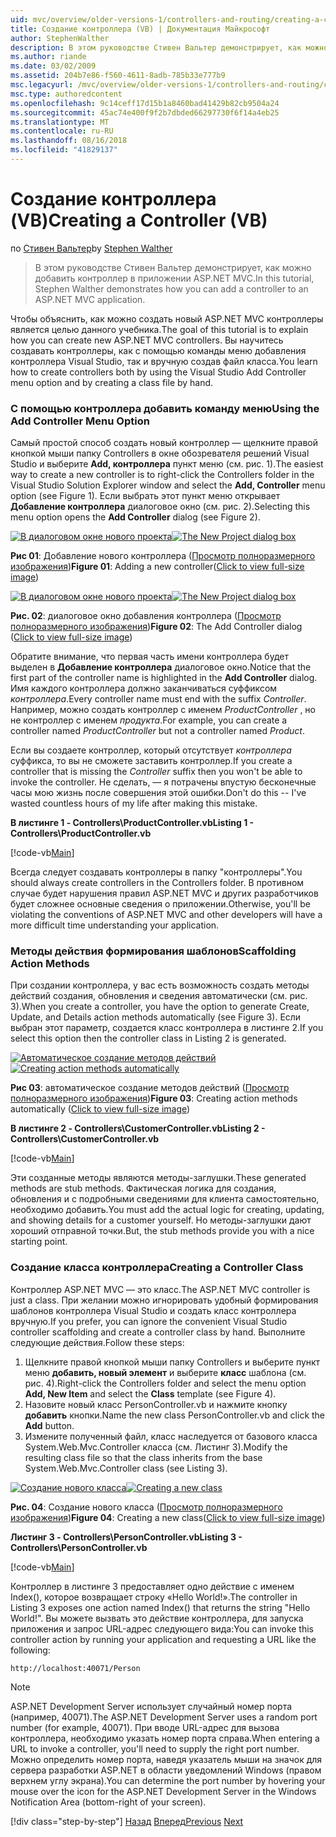 ```yaml
---
uid: mvc/overview/older-versions-1/controllers-and-routing/creating-a-controller-vb
title: Создание контроллера (VB) | Документация Майкрософт
author: StephenWalther
description: В этом руководстве Стивен Вальтер демонстрирует, как можно добавить контроллер в приложении ASP.NET MVC.
ms.author: riande
ms.date: 03/02/2009
ms.assetid: 204b7e86-f560-4611-8adb-785b33e777b9
msc.legacyurl: /mvc/overview/older-versions-1/controllers-and-routing/creating-a-controller-vb
msc.type: authoredcontent
ms.openlocfilehash: 9c14ceff17d15b1a8460bad41429b82cb9504a24
ms.sourcegitcommit: 45ac74e400f9f2b7dbded66297730f6f14a4eb25
ms.translationtype: MT
ms.contentlocale: ru-RU
ms.lasthandoff: 08/16/2018
ms.locfileid: "41829137"
---
```

<a name="creating-a-controller-vb"></a><span data-ttu-id="cc711-103">Создание контроллера (VB)</span><span class="sxs-lookup"><span data-stu-id="cc711-103">Creating a Controller (VB)</span></span>
====================
<span data-ttu-id="cc711-104">по [Стивен Вальтер](https://github.com/StephenWalther)</span><span class="sxs-lookup"><span data-stu-id="cc711-104">by [Stephen Walther](https://github.com/StephenWalther)</span></span>

> <span data-ttu-id="cc711-105">В этом руководстве Стивен Вальтер демонстрирует, как можно добавить контроллер в приложении ASP.NET MVC.</span><span class="sxs-lookup"><span data-stu-id="cc711-105">In this tutorial, Stephen Walther demonstrates how you can add a controller to an ASP.NET MVC application.</span></span>


<span data-ttu-id="cc711-106">Чтобы объяснить, как можно создать новый ASP.NET MVC контроллеры является целью данного учебника.</span><span class="sxs-lookup"><span data-stu-id="cc711-106">The goal of this tutorial is to explain how you can create new ASP.NET MVC controllers.</span></span> <span data-ttu-id="cc711-107">Вы научитесь создавать контроллеры, как с помощью команды меню добавления контроллера Visual Studio, так и вручную создав файл класса.</span><span class="sxs-lookup"><span data-stu-id="cc711-107">You learn how to create controllers both by using the Visual Studio Add Controller menu option and by creating a class file by hand.</span></span>

### <a name="using-the-add-controller-menu-option"></a><span data-ttu-id="cc711-108">С помощью контроллера добавить команду меню</span><span class="sxs-lookup"><span data-stu-id="cc711-108">Using the Add Controller Menu Option</span></span>

<span data-ttu-id="cc711-109">Самый простой способ создать новый контроллер — щелкните правой кнопкой мыши папку Controllers в окне обозревателя решений Visual Studio и выберите **Add, контроллера** пункт меню (см. рис. 1).</span><span class="sxs-lookup"><span data-stu-id="cc711-109">The easiest way to create a new controller is to right-click the Controllers folder in the Visual Studio Solution Explorer window and select the **Add, Controller** menu option (see Figure 1).</span></span> <span data-ttu-id="cc711-110">Если выбрать этот пункт меню открывает **Добавление контроллера** диалоговое окно (см. рис. 2).</span><span class="sxs-lookup"><span data-stu-id="cc711-110">Selecting this menu option opens the **Add Controller** dialog (see Figure 2).</span></span>


<span data-ttu-id="cc711-111">[![В диалоговом окне нового проекта](creating-a-controller-vb/_static/image1.jpg)](creating-a-controller-vb/_static/image1.png)</span><span class="sxs-lookup"><span data-stu-id="cc711-111">[![The New Project dialog box](creating-a-controller-vb/_static/image1.jpg)](creating-a-controller-vb/_static/image1.png)</span></span>

<span data-ttu-id="cc711-112">**Рис 01**: Добавление нового контроллера ([Просмотр полноразмерного изображения](creating-a-controller-vb/_static/image2.png))</span><span class="sxs-lookup"><span data-stu-id="cc711-112">**Figure 01**: Adding a new controller([Click to view full-size image](creating-a-controller-vb/_static/image2.png))</span></span>


<span data-ttu-id="cc711-113">[![В диалоговом окне нового проекта](creating-a-controller-vb/_static/image2.jpg)](creating-a-controller-vb/_static/image3.png)</span><span class="sxs-lookup"><span data-stu-id="cc711-113">[![The New Project dialog box](creating-a-controller-vb/_static/image2.jpg)](creating-a-controller-vb/_static/image3.png)</span></span>

<span data-ttu-id="cc711-114">**Рис. 02**: диалоговое окно добавления контроллера ([Просмотр полноразмерного изображения](creating-a-controller-vb/_static/image4.png))</span><span class="sxs-lookup"><span data-stu-id="cc711-114">**Figure 02**: The Add Controller dialog ([Click to view full-size image](creating-a-controller-vb/_static/image4.png))</span></span>


<span data-ttu-id="cc711-115">Обратите внимание, что первая часть имени контроллера будет выделен в **Добавление контроллера** диалоговое окно.</span><span class="sxs-lookup"><span data-stu-id="cc711-115">Notice that the first part of the controller name is highlighted in the **Add Controller** dialog.</span></span> <span data-ttu-id="cc711-116">Имя каждого контроллера должно заканчиваться суффиксом *контроллера*.</span><span class="sxs-lookup"><span data-stu-id="cc711-116">Every controller name must end with the suffix *Controller*.</span></span> <span data-ttu-id="cc711-117">Например, можно создать контроллер с именем *ProductController* , но не контроллер с именем *продукта*.</span><span class="sxs-lookup"><span data-stu-id="cc711-117">For example, you can create a controller named *ProductController* but not a controller named *Product*.</span></span>


<span data-ttu-id="cc711-118">Если вы создаете контроллер, который отсутствует *контроллера* суффикса, то вы не сможете заставить контроллер.</span><span class="sxs-lookup"><span data-stu-id="cc711-118">If you create a controller that is missing the *Controller* suffix then you won't be able to invoke the controller.</span></span> <span data-ttu-id="cc711-119">Не сделать, — я потрачены впустую бесконечные часы мою жизнь после совершения этой ошибки.</span><span class="sxs-lookup"><span data-stu-id="cc711-119">Don't do this -- I've wasted countless hours of my life after making this mistake.</span></span>


<span data-ttu-id="cc711-120">**В листинге 1 - Controllers\ProductController.vb**</span><span class="sxs-lookup"><span data-stu-id="cc711-120">**Listing 1 - Controllers\ProductController.vb**</span></span>

[!code-vb[Main](creating-a-controller-vb/samples/sample1.vb)]

<span data-ttu-id="cc711-121">Всегда следует создавать контроллеры в папку "контроллеры".</span><span class="sxs-lookup"><span data-stu-id="cc711-121">You should always create controllers in the Controllers folder.</span></span> <span data-ttu-id="cc711-122">В противном случае будет нарушения правил ASP.NET MVC и других разработчиков будет сложнее основные сведения о приложении.</span><span class="sxs-lookup"><span data-stu-id="cc711-122">Otherwise, you'll be violating the conventions of ASP.NET MVC and other developers will have a more difficult time understanding your application.</span></span>

### <a name="scaffolding-action-methods"></a><span data-ttu-id="cc711-123">Методы действия формирования шаблонов</span><span class="sxs-lookup"><span data-stu-id="cc711-123">Scaffolding Action Methods</span></span>

<span data-ttu-id="cc711-124">При создании контроллера, у вас есть возможность создать методы действий создания, обновления и сведения автоматически (см. рис. 3).</span><span class="sxs-lookup"><span data-stu-id="cc711-124">When you create a controller, you have the option to generate Create, Update, and Details action methods automatically (see Figure 3).</span></span> <span data-ttu-id="cc711-125">Если выбран этот параметр, создается класс контроллера в листинге 2.</span><span class="sxs-lookup"><span data-stu-id="cc711-125">If you select this option then the controller class in Listing 2 is generated.</span></span>


<span data-ttu-id="cc711-126">[![Автоматическое создание методов действий](creating-a-controller-vb/_static/image3.jpg)](creating-a-controller-vb/_static/image5.png)</span><span class="sxs-lookup"><span data-stu-id="cc711-126">[![Creating action methods automatically](creating-a-controller-vb/_static/image3.jpg)](creating-a-controller-vb/_static/image5.png)</span></span>

<span data-ttu-id="cc711-127">**Рис 03**: автоматическое создание методов действий ([Просмотр полноразмерного изображения](creating-a-controller-vb/_static/image6.png))</span><span class="sxs-lookup"><span data-stu-id="cc711-127">**Figure 03**: Creating action methods automatically ([Click to view full-size image](creating-a-controller-vb/_static/image6.png))</span></span>


<span data-ttu-id="cc711-128">**В листинге 2 - Controllers\CustomerController.vb**</span><span class="sxs-lookup"><span data-stu-id="cc711-128">**Listing 2 - Controllers\CustomerController.vb**</span></span>

[!code-vb[Main](creating-a-controller-vb/samples/sample2.vb)]

<span data-ttu-id="cc711-129">Эти созданные методы являются методы-заглушки.</span><span class="sxs-lookup"><span data-stu-id="cc711-129">These generated methods are stub methods.</span></span> <span data-ttu-id="cc711-130">Фактическая логика для создания, обновления и с подробными сведениями для клиента самостоятельно, необходимо добавить.</span><span class="sxs-lookup"><span data-stu-id="cc711-130">You must add the actual logic for creating, updating, and showing details for a customer yourself.</span></span> <span data-ttu-id="cc711-131">Но методы-заглушки дают хороший отправной точки.</span><span class="sxs-lookup"><span data-stu-id="cc711-131">But, the stub methods provide you with a nice starting point.</span></span>

### <a name="creating-a-controller-class"></a><span data-ttu-id="cc711-132">Создание класса контроллера</span><span class="sxs-lookup"><span data-stu-id="cc711-132">Creating a Controller Class</span></span>

<span data-ttu-id="cc711-133">Контроллер ASP.NET MVC — это класс.</span><span class="sxs-lookup"><span data-stu-id="cc711-133">The ASP.NET MVC controller is just a class.</span></span> <span data-ttu-id="cc711-134">При желании можно игнорировать удобный формирования шаблонов контроллера Visual Studio и создать класс контроллера вручную.</span><span class="sxs-lookup"><span data-stu-id="cc711-134">If you prefer, you can ignore the convenient Visual Studio controller scaffolding and create a controller class by hand.</span></span> <span data-ttu-id="cc711-135">Выполните следующие действия.</span><span class="sxs-lookup"><span data-stu-id="cc711-135">Follow these steps:</span></span>

1. <span data-ttu-id="cc711-136">Щелкните правой кнопкой мыши папку Controllers и выберите пункт меню **добавить, новый элемент** и выберите **класс** шаблона (см. рис. 4).</span><span class="sxs-lookup"><span data-stu-id="cc711-136">Right-click the Controllers folder and select the menu option **Add, New Item** and select the **Class** template (see Figure 4).</span></span>
2. <span data-ttu-id="cc711-137">Назовите новый класс PersonController.vb и нажмите кнопку **добавить** кнопки.</span><span class="sxs-lookup"><span data-stu-id="cc711-137">Name the new class PersonController.vb and click the **Add** button.</span></span>
3. <span data-ttu-id="cc711-138">Измените полученный файл, класс наследуется от базового класса System.Web.Mvc.Controller класса (см. Листинг 3).</span><span class="sxs-lookup"><span data-stu-id="cc711-138">Modify the resulting class file so that the class inherits from the base System.Web.Mvc.Controller class (see Listing 3).</span></span>


<span data-ttu-id="cc711-139">[![Создание нового класса](creating-a-controller-vb/_static/image4.jpg)](creating-a-controller-vb/_static/image7.png)</span><span class="sxs-lookup"><span data-stu-id="cc711-139">[![Creating a new class](creating-a-controller-vb/_static/image4.jpg)](creating-a-controller-vb/_static/image7.png)</span></span>

<span data-ttu-id="cc711-140">**Рис. 04**: Создание нового класса ([Просмотр полноразмерного изображения](creating-a-controller-vb/_static/image8.png))</span><span class="sxs-lookup"><span data-stu-id="cc711-140">**Figure 04**: Creating a new class([Click to view full-size image](creating-a-controller-vb/_static/image8.png))</span></span>


<span data-ttu-id="cc711-141">**Листинг 3 - Controllers\PersonController.vb**</span><span class="sxs-lookup"><span data-stu-id="cc711-141">**Listing 3 - Controllers\PersonController.vb**</span></span>

[!code-vb[Main](creating-a-controller-vb/samples/sample3.vb)]

<span data-ttu-id="cc711-142">Контроллер в листинге 3 предоставляет одно действие с именем Index(), которое возвращает строку «Hello World!».</span><span class="sxs-lookup"><span data-stu-id="cc711-142">The controller in Listing 3 exposes one action named Index() that returns the string "Hello World!".</span></span> <span data-ttu-id="cc711-143">Вы можете вызвать это действие контроллера, для запуска приложения и запрос URL-адрес следующего вида:</span><span class="sxs-lookup"><span data-stu-id="cc711-143">You can invoke this controller action by running your application and requesting a URL like the following:</span></span>

`http://localhost:40071/Person`

> [!NOTE]
> 
> <span data-ttu-id="cc711-144">ASP.NET Development Server использует случайный номер порта (например, 40071).</span><span class="sxs-lookup"><span data-stu-id="cc711-144">The ASP.NET Development Server uses a random port number (for example, 40071).</span></span> <span data-ttu-id="cc711-145">При вводе URL-адрес для вызова контроллера, необходимо указать номер порта справа.</span><span class="sxs-lookup"><span data-stu-id="cc711-145">When entering a URL to invoke a controller, you'll need to supply the right port number.</span></span> <span data-ttu-id="cc711-146">Можно определить номер порта, наведя указатель мыши на значок для сервера разработки ASP.NET в области уведомлений Windows (правом верхнем углу экрана).</span><span class="sxs-lookup"><span data-stu-id="cc711-146">You can determine the port number by hovering your mouse over the icon for the ASP.NET Development Server in the Windows Notification Area (bottom-right of your screen).</span></span>
> 
> [!div class="step-by-step"]
> <span data-ttu-id="cc711-147">[Назад](adding-dynamic-content-to-a-cached-page-vb.md)
> [Вперед](creating-an-action-vb.md)</span><span class="sxs-lookup"><span data-stu-id="cc711-147">[Previous](adding-dynamic-content-to-a-cached-page-vb.md)
[Next](creating-an-action-vb.md)</span></span>
